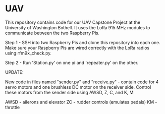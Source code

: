 # UAV
This repository contains code for our UAV Capstone Project at the University of Washington Bothell. It uses the LoRa 915 MHz modules to communicate between the two Raspberry Pis.

Step 1 - SSH into two Raspberry Pis and clone this repository into each one. Make sure your Raspberry Pis are wired correctly with the LoRa radios using rfm9x_check.py.

Step 2 - Run 'Station.py' on one pi and 'repeater.py' on the other.

UPDATE:

New code in files named "sender.py" and "receive.py" - contain code for 4 servo motors and one brushless DC motor on the receiver side. Control these motors from the sender side using AWSD, Z, C, and K, M

AWSD - ailerons and elevator
ZC - rudder controls (emulates pedals)
KM - throttle
